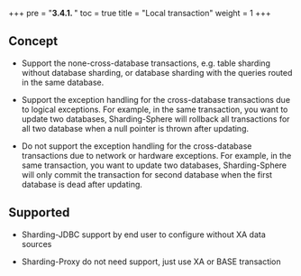 +++
pre = "<b>3.4.1. </b>"
toc = true
title = "Local transaction"
weight = 1
+++

## Concept

* Support the none-cross-database transactions, e.g. table sharding without database sharding, or database sharding with the queries routed in the same database.

* Support the exception handling for the cross-database transactions due to logical exceptions. For example, in the same transaction, you want to update two databases, Sharding-Sphere will rollback all transactions for all two database when a null pointer is thrown after updating.

* Do not support the exception handling for the cross-database transactions due to network or hardware exceptions. For example, in the same transaction, you want to update two databases, Sharding-Sphere will only commit the transaction for second database when the first database is dead after updating.

## Supported

* Sharding-JDBC support by end user to configure without XA data sources

* Sharding-Proxy do not need support, just use XA or BASE transaction
